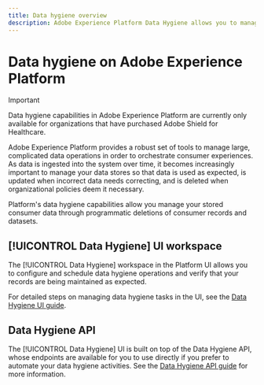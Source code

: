 ```yaml
---
title: Data hygiene overview
description: Adobe Experience Platform Data Hygiene allows you to manage the lifecycle of your data by updating or purging outdated or inaccurate records.
---
```

# Data hygiene on Adobe Experience Platform

>[!IMPORTANT]
>
>Data hygiene capabilities in Adobe Experience Platform are currently only available for organizations that have purchased Adobe Shield for Healthcare.

Adobe Experience Platform provides a robust set of tools to manage large, complicated data operations in order to orchestrate consumer experiences. As data is ingested into the system over time, it becomes increasingly important to manage your data stores so that data is used as expected, is updated when incorrect data needs correcting, and is deleted when organizational policies deem it necessary.

Platform's data hygiene capabilities allow you manage your stored consumer data through programmatic deletions of consumer records and datasets. 

## [!UICONTROL Data Hygiene] UI workspace

The [!UICONTROL Data Hygiene] workspace in the Platform UI allows you to configure and schedule data hygiene operations and verify that your records are being maintained as expected.

For detailed steps on managing data hygiene tasks in the UI, see the [Data Hygiene UI guide](./ui/overview.md).

## Data Hygiene API

The [!UICONTROL Data Hygiene] UI is built on top of the Data Hygiene API, whose endpoints are available for you to use directly if you prefer to automate your data hygiene activities. See the [Data Hygiene API guide](./api/overview.md) for more information.
